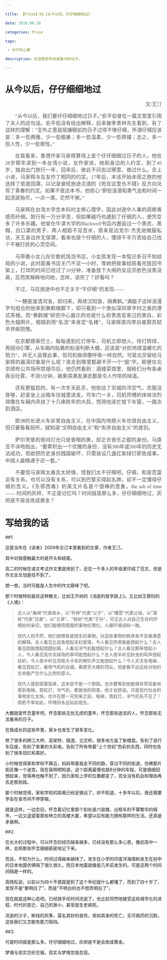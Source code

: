 ```yaml
---

title: 【Prose】01《从今以后，仔仔细细地过》

date: 2018.06.28

categories: Prose

tags: 

 - 句子的心事

description: 纪念那些年热爱看书的日子。

---
```


# 从今以后，仔仔细细地过


<div style="text-align:justify; text-justify:inter-ideograph; text-indent:2em;color:rgb(85,85,85);font-family:STKaiti;font-size:16px;line-height:22.4px;">
<p align="right">文/王汀</p>
<p>“从今以后，我们要仔仔细细地过日子。”俞平伯曾在一篇文章里引用了夫人的这句话。俞平伯没有给出解释，后来被季羡林先生看到，有了这样的理解：“言外之意就是嫌眼前的日子过得不够仔细，所谓仔细应该是：多一些典雅，少一些粗暴；多一些温柔，少一些莽撞；总之，多一些人性，少一些兽性。”</p>

<p>在我看来，香港作家马家辉算得上是个仔仔细细过日子的人。他在28岁那年读到一本台湾小说，女作家说，她和身边的人约定，到了45岁，独自出门旅行一年，回来后，彼此不问去过哪里、做过什么。合上小说，马家辉与女友作了相同的约定。17年后，本该开始未现之旅的他选择了低首回溯，以记录曾经旅途点滴的《死在这里也不错》反方向兑现了青春的约定。如果不是这本书，他担心“那些浪漫和勇气会和时间一起流逝殆尽，一点一滴，茫然不察。”</p>

<p>马家辉在台湾大学念本科时主修心理学，因此对途中人事的观察善感而纤细。旅行有一万分辛苦，但如果碰巧也遇到了仔细的人，便凭空多了许多乐趣。他曾在牛津大学的Blackwell书店内邂逅过一个黑衣、黑帽、白口罩的男子，两人相距不足百米，原来是迈克尔·杰克逊微服私访，天王身边并无保镖，看来也是个仔细的人，懂得千辛万苦给自己找个不被打扰的心灵空间。</p>

<p>马带着小女儿在伦敦机场泡书店，小女孩发现一本惦记多日不知结局的小说，此时距离书店关门不足一小时，等她把故事结局看完放回书架上，打烊的时间已经过了10分钟，准备放下大闸的女店员脸色没黑没臭，反而笑眯眯地问她，怎样，读完了？好看吗？</p>

<p>不过，马在旅途中也不乏关于“不仔细”的发现——</p>

<p>“一鞭直渡清河洛，却归来，再续汉阳游，骑黄鹤。”满脑子这样浪漫字句组合的他来到黄鹤楼脚下，却只看到一个类似深圳翠亨村之类的港式茶楼。而“黄鹤楼”研究中心展示的也是什么权贵高官来过的黑白、彩色大幅照片，粗糙到用“名流”来肯定“名楼”，马家辉直向李白崔颢苏轼辛弃疾抱愧。</p>

<p>在京都搭乘巴士，每每遇到红灯停车，司机立即熄火，待灯转绿，再扭动引擎。从车厢内贴着的标语判断大概，应该是“对抗地球温暖化的努力”，并无人监督此事，但司机做得像呼吸一样自然。可是北京留给马家辉的最深印象是什么呢？是走到哪里都避不开一个“烟”字。即便在北京颁布公共场所禁烟令后，他仍然看到：酒楼菜馆里，烟枪们分布各桌吞云吐雾，不消5分钟，被熏得满发满衣都是令人作呕的味道。</p>

<p>还有更尴尬的，有一次冬天赴京，他低估了京城的冷空气，衣服没穿够，赶紧坐上出租车往城里进发。可车门一关，司机师傅的体味浓烈得像在车厢内吊挂了十几串陈年的大蒜，慌得他连忙按下车窗，一路冻到酒店。</p>

<p>欧洲的长途火车非常自由主义，在中国内地搭火车也很自由主义，但只要看看厕所，就知道“文明自由主义”和“失序自由主义”的差别。</p>

<p>萨尔茨堡的夜间灯光只是昏暗的黄，却正合音乐之都的身份。马直言不讳地指出，“要累积出一个优雅的身份，没有300年或500年的历史无法成功，但欲把历史身份践踏破坏，只需装设几盏红紫绿灯即告成事。中国人最精通于这一套。”</p>

<p>不要怪马家辉太毒舌太矫情，怪我们太不仔细吧。仔细，和是否富足有关系，也可以没有关系，可以到巴黎买得起名牌，却不一定懂得仔细的含义。《东邪西毒》的英文片名是个很棒的意象，the ash of time —— 时间的灰烬，不正是记忆吗？时间就是那么多，仔仔细细地过，灰烬是不是会炼成黄金？</p>
</div>

# 写给我的话

##1.

这是当年在《读者》2009年合订本里看到的文章，作者王汀。

其中对我感触最大的是开头和结尾。

高二的时候在语文考试作文里就用到了，还在一千多人的年级里印成了范文，但是作文全文怕是找不到了。

想一想，当时可能是人生中的作文巅峰了吧。

那个时候特别喜欢这种散文，比如王开岭的《消逝的放学路上》。又比如王鼎钧的《人境》：

> 古人以“桑梓”代表故乡，以"乔梓"代表"父子"，以"椿萱"代表父母，以"棠栎"代表"兄弟"，以"兰草"、"桂树"代表"子孙"，可见古人对自己生存的环境如何亲切，他们能够把周围的事物伦理化，人跟环境调和一致。

> 现代人则不然，他们放眼皆是陌生的事物，对这些事物的秩序来不及做满意的解释。古人看见比目鱼想起夫妇爱情，今人看见热带鱼能想起什么？古人看见团扇想起团圆别离，人看见冷气机能想起什么？古人看见野草想起小人，今人看见高尔夫球场的草坪能想起什么？古人夜半听见秋虫的鸣声想起纺织，今人夜半听见货柜大卡车的喇叭声又能想起什么？今人天天坐电梯，看见霓虹灯，看喷气机的白烟，看摩天大楼的顶尖，但是看不出这些对他的生命能产生什么比附的意义。

> 现代人感到寂寞孤单，这未尝不是一个原因。也许要等到他能够非常具象地感到电梯，霓虹灯，冷气机，都是他的同类，他才会舒适。可是现代社会的事物变化太快，也许在那一天到来之前，电梯，霓虹灯，冷气机先不见了！倘若不幸如此，环境将永远如此陌生。


大概就是怀念童年吧，怀念那些无忧无虑的童年，怀念那些逝去的人，怀念那些无法重来的日子。

在我成长的这些年里，家乡也发生了很多变化。

修了很多的跨江大桥、高架桥、隧道、立交桥，很多地方盖了新楼盘。告别了自行车后座，告别了笨重的大彩电，告别了所有带着“上个世纪”色彩的东西，同时也告别了很多回忆和美好。

小时候觉得家和学校不算近，妈妈带着我走不同的路，穿过不同的街道，仿佛那片街区像一个迷宫。现在我明明知道，这个距离最慢也就8分钟的车程，可是细细回想起来，觉得再也触不到了，因为家和上学的位置都变了，完全没有机会和理由再去走那些路。

那个时候觉得，家和学校的距离已经足够远了，却不知道，十多年以后，我还需要学会在省市间不停穿梭。

就是这样，一边恋旧，怀念着记忆里那个到处是六层楼、出租车的不算繁华的城市，一边又遥望着那些林立的高楼大厦，希望以后有能力拥有那样的生活。还真是矛盾啊。

##2.

在长大的过程中，可以怀念的经历越来越多，已经没有那么多心思，像初高中一样，会把那些怀念细细密密地记下来。

而且，不知为什么，时间过得越来越快了。发生在小学的印度洋海啸和发生在初中的日本地震仿佛隔了很久很久，而日本地震就像是几年前发生的。可是这两个时间间隔是一样的。

高晓松说，以前以为四十不惑就是到了这个年纪就什么都懂了，而到了四十岁了，发现不是“都明白了”，而是“不明白的也不想弄明白了”。

现在就是这种心态吧。已经放手任时间流逝了，也比较坦然地接受这些城市化的进程、时代的变迁、自己的渺小，甚至是生老病死。

流逝的沙子，断线的风筝，莫名其妙的哀伤，突如其来的死亡，无可救药的沉默。这些我们又怎能有能力阻挡。

##3.

可是时间就是那么多。仔仔细细地过，灰烬是不是会炼成黄金。

梦境与现实交织交替。现实与梦境忽隐忽现。